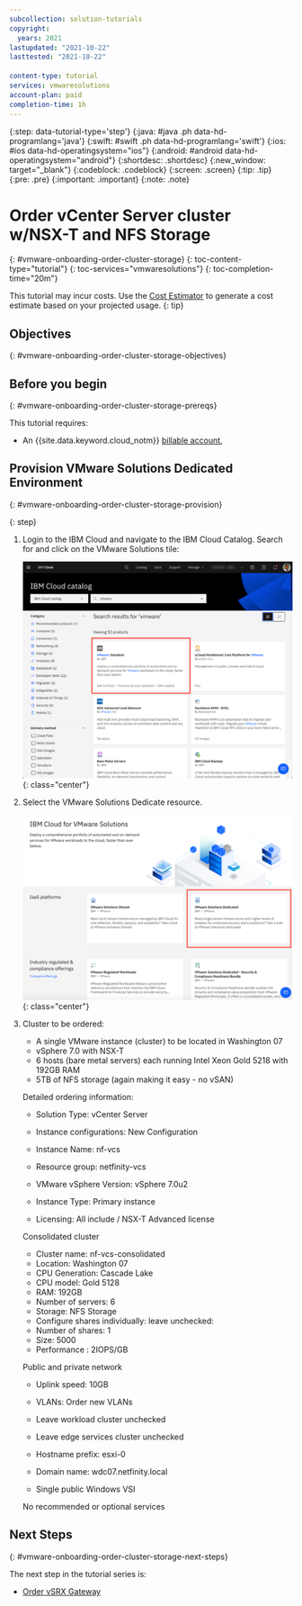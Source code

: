 ```yaml
---
subcollection: solution-tutorials
copyright:
  years: 2021
lastupdated: "2021-10-22"
lasttested: "2021-10-22"

content-type: tutorial
services: vmwaresolutions
account-plan: paid
completion-time: 1h
---
```


{:step: data-tutorial-type='step'}
{:java: #java .ph data-hd-programlang='java'}
{:swift: #swift .ph data-hd-programlang='swift'}
{:ios: #ios data-hd-operatingsystem="ios"}
{:android: #android data-hd-operatingsystem="android"}
{:shortdesc: .shortdesc}
{:new_window: target="_blank"}
{:codeblock: .codeblock}
{:screen: .screen}
{:tip: .tip}
{:pre: .pre}
{:important: .important}
{:note: .note}

# Order vCenter Server cluster w/NSX-T and NFS Storage
{: #vmware-onboarding-order-cluster-storage}
{: toc-content-type="tutorial"}
{: toc-services="vmwaresolutions"}
{: toc-completion-time="20m"}

<!--##istutorial#-->
This tutorial may incur costs. Use the [Cost Estimator](https://{DomainName}/estimator/review) to generate a cost estimate based on your projected usage.
{: tip}

<!--#/istutorial#-->


## Objectives
{: #vmware-onboarding-order-cluster-storage-objectives}



<!--##istutorial#-->
## Before you begin
{: #vmware-onboarding-order-cluster-storage-prereqs}

This tutorial requires:
* An {{site.data.keyword.cloud_notm}} [billable account](https://{DomainName}/docs/account?topic=account-accounts), 

<!--#/istutorial#-->



## Provision VMware Solutions Dedicated Environment
{: #vmware-onboarding-order-cluster-storage-provision}

{: step}

1. Login to the IBM Cloud and navigate to the IBM Cloud Catalog. Search for and click on the VMware Solutions tile:

   ![Architecture](images/solution-vmware-onboarding-hidden/order-cluster/catalog-tile.png){: class="center"}
   
1. Select the VMware Solutions Dedicate resource.

   ![Architecture](images/solution-vmware-onboarding-hidden/order-cluster/vmware-sol-dedicated-tile.png){: class="center"}
   
1. Cluster to be ordered:

   - A single VMware instance (cluster) to be located in Washington 07
   - vSphere 7.0 with NSX-T
   - 6 hosts (bare metal servers) each running Intel Xeon Gold 5218 with 192GB RAM
   - 5TB of NFS storage (again making it easy - no vSAN)

   

   Detailed ordering information:

   * Solution Type: vCenter Server

   * Instance configurations: New Configuration

   * Instance Name: nf-vcs

   * Resource group: netfinity-vcs 

   * VMware vSphere Version: vSphere 7.0u2

   * Instance Type: Primary instance

   * Licensing: All include / NSX-T Advanced license
     

   Consolidated cluster

   - Cluster name: nf-vcs-consolidated
   - Location: Washington 07
   - CPU Generation: Cascade Lake
   - CPU model: Gold 5128
   - RAM: 192GB
   - Number of servers: 6
   - Storage: NFS Storage
   - Configure shares individually: leave unchecked:
   - Number of shares: 1
   - Size: 5000
   - Performance : 2IOPS/GB

   

   Public and private network

   * Uplink speed: 10GB

   * VLANs: Order new VLANs

   * Leave workload cluster unchecked

   * Leave edge services cluster unchecked

   * Hostname prefix: esxi-0

   * Domain name: wdc07.netfinity.local

   * Single public Windows VSI

   

   No recommended or optional services



<!--#/istutorial#-->


## Next Steps
{: #vmware-onboarding-order-cluster-storage-next-steps}

The next step in the tutorial series is:

* [Order vSRX Gateway](/docs/solution-tutorials?topic=solution-tutorials-vmware-onboarding-vsrx-gateway)
